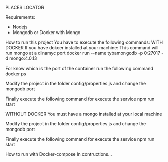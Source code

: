 PLACES LOCATOR

Requirements:
- Nodejs
- Mongodb or Docker with Mongo

How to run this project
You have to execute the following commands:
WITH DOCKER
If you have dokcer installed at your machine:
This command will run mongo at a dinamyc port
docker run --name tybamongodb -p 0:27017 -d mongo:4.0.13

For know which is the port of the container run the following command
docker ps

Modify the project in the folder config/properties.js and change the mongodb port

Finally execute the following command for execute the service
npm run start

WITHOUT DOCKER
You must have a mongo installed at your local machine

Modify the project in the folder config/properties.js and change the mongodb port

Finally execute the following command for execute the service
npm run start

How to run with Docker-compose
In contructions...